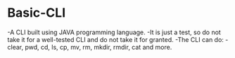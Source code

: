 # Basic-CLI
-A CLI built using JAVA programming language.
-It is just a test, so do not take it for a well-tested CLI and do not take it for granted.
-The CLI can do:
-clear, pwd, cd, ls, cp, mv, rm, mkdir, rmdir, cat and more. 
